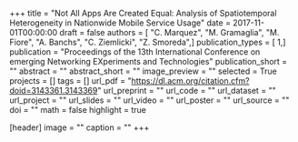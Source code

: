 +++
title = "Not All Apps Are Created Equal: Analysis of Spatiotemporal Heterogeneity in Nationwide Mobile Service Usage"
date = 2017-11-01T00:00:00
draft = false
authors = [ "C. Marquez", "M. Gramaglia", "M. Fiore", "A. Banchs", "C. Ziemlicki", "Z. Smoreda",]
publication_types = [ 1,]
publication = "Proceedings of the 13th International Conference on emerging Networking EXperiments and Technologies"
publication_short = ""
abstract = ""
abstract_short = ""
image_preview = ""
selected = True
projects = []
tags = []
url_pdf = "https://dl.acm.org/citation.cfm?doid=3143361.3143369"
url_preprint = ""
url_code = ""
url_dataset = ""
url_project = ""
url_slides = ""
url_video = ""
url_poster = ""
url_source = ""
doi = ""
math = false
highlight = true

[header]
image = ""
caption = ""
+++
